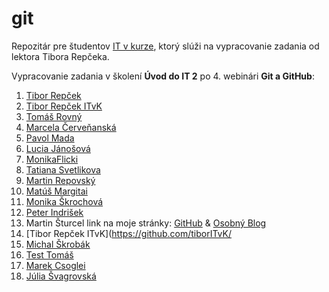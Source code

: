 # git
Repozitár pre študentov [IT v kurze](https://www.itvkurze.sk/), ktorý slúži na vypracovanie zadania od lektora Tibora Repčeka.

Vypracovanie zadania v školení **Úvod do IT 2** po 4. webinári **Git a GitHub**:

1. [Tibor Repček](https://github.com/tiborepcek)
1. [Tibor Repček ITvK](https://github.com/tiborITvK/)
2. [Tomáš Rovný](https://github.com/ToRo1990)
1. [Marcela Červeňanská](https://github.com/strunka)
1. [Pavol Mada](https://github.com/PaliMada)
1. [Lucia Jánošová](https://github.com/janosovalucy)
1. [MonikaFlicki](https://github.com/MonikaFlicki/)
1. [Tatiana Svetlikova](https://github.com/space-carrot)
1. [Martin Repovský](https://github.com/martinrepko)
1. [Matúš Margitai](https://github.com/Matus-coder)
1. [Monika Škrochová](https://github.com/monikaskrochova)
1. [Peter Indrišek](https://github.com/5R-I)
1. Martin Šturcel link na moje stránky: [GitHub](https://github.com/mpca86/) & [Osobný Blog](https://sturcel.sk/martin)
1. [Tibor Repček ITvK](https://github.com/tiborITvK/
1. [Michal Škrobák](https://github.com/MiroslavSkrobak)
1. [Test Tomáš](https://github.com/skuska)
1. [Marek Csoglei](https://github.com/MarekCsoglei)
1. [Júlia Švagrovská](https://github.com/JulSvag)
